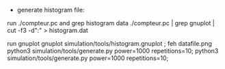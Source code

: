 - generate histogram file:

run ./compteur.pc and grep histogram data
./compteur.pc | grep gnuplot | cut -f3 -d":" > histogram.dat

run gnuplot
gnuplot simulation/tools/histogram.gnuplot ; feh datafile.png 
python3 simulation/tools/generate.py power=1000 repetitions=10;
python3 simulation/tools/generate.py power=1000 repetitions=10;
